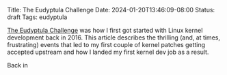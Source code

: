 Title: The Eudyptula Challenge
Date: 2024-01-20T13:46:09-08:00
Status: draft
Tags: eudyptula

[The Eudyptula Challenge](http://eudyptula-challenge.org/) was how I first got
started with Linux kernel development back in 2016. This article describes the
thrilling (and, at times, frustrating) events that led to my first couple of kernel
patches getting accepted upstream and how I landed my first kernel dev job as a
result.

Back in 
